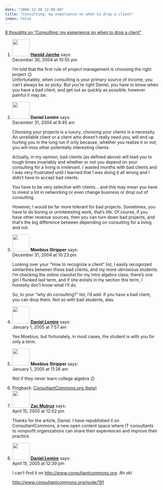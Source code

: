 ```yaml
---
date: "2004-12-30 12:00:00"
title: "Consulting: my experience on when to drop a client"
index: false
---
```


[8 thoughts on &ldquo;Consulting: my experience on when to drop a client&rdquo;](/lemire/blog/2004/12-30-consulting-my-experience-on-when-to-drop-a-client)

<ol class="comment-list">
<li id="comment-758" class="comment even thread-even depth-1">
<div class="comment-author vcard">
<img alt src="https://secure.gravatar.com/avatar/730267beb135f5c28860b280e631cb66?s=56&#038;d=mm&#038;r=g" srcset="https://secure.gravatar.com/avatar/730267beb135f5c28860b280e631cb66?s=112&#038;d=mm&#038;r=g 2x" class="avatar avatar-56 photo" height="56" width="56" decoding="async" /> <b class="fn"><a href="http://jarche.com/" class="url" rel="ugc external nofollow">Harold Jarche</a></b> <span class="says">says:</span> </div>
<div class="comment-metadata"><time datetime="2004-12-30T22:55:37+00:00">December 30, 2004 at 10:55 pm</time></a> </div>
<div class="comment-content">
<p>I&rsquo;m told that the first rule of project management is choosing the right project 😉<br/>
Unfortunately, when consulting is your primary source of income, you can&rsquo;t always be so picky. But you&rsquo;re right Daniel, you have to know when you have a bad client, and get out as quickly as possible; however painful it may be.</p>
</div>
</li>
<li id="comment-759" class="comment odd alt thread-odd thread-alt depth-1">
<div class="comment-author vcard">
<img alt src="https://secure.gravatar.com/avatar/?s=56&#038;d=mm&#038;r=g" srcset="https://secure.gravatar.com/avatar/?s=112&#038;d=mm&#038;r=g 2x" class="avatar avatar-56 photo avatar-default" height="56" width="56" decoding="async" /> <b class="fn">Daniel Lemire</b> <span class="says">says:</span> </div>
<div class="comment-metadata"><time datetime="2004-12-31T08:45:02+00:00">December 31, 2004 at 8:45 am</time></a> </div>
<div class="comment-content">
<p>Choosing your projects is a luxury, choosing your clients is a necessity. An unreliable client or a client who doesn&rsquo;t really need you, will end up hurting you in the long run if only because, whether you realize it or not, you will miss other potentially interesting clients.</p>
<p>Actually, in my opinion, bad clients (as defined above) will lead you to tough times invariably and whether or not you depend on your consulting for a living is irrelevant. I wasted months with bad clients and I was very frustrated until I learned that I was doing it all wrong and I didn&rsquo;t have to accept bad clients.</p>
<p>You have to be very selective with clients&#8230; and this may mean you have to invest a lot in networking or even change business or drop out of consulting.</p>
<p>However, I would be far more tolerant for bad projects. Sometimes, you have to do boring or uninteresting work, that&rsquo;s life. Of course, if you have other revenue sources, then you can turn down bad projects, and that&rsquo;s the big difference between depending on consulting for a living and not.</p>
</div>
</li>
<li id="comment-760" class="comment even thread-even depth-1">
<div class="comment-author vcard">
<img alt src="https://secure.gravatar.com/avatar/eaef59293aa7e43a722e365d8dd5c3da?s=56&#038;d=mm&#038;r=g" srcset="https://secure.gravatar.com/avatar/eaef59293aa7e43a722e365d8dd5c3da?s=112&#038;d=mm&#038;r=g 2x" class="avatar avatar-56 photo" height="56" width="56" loading="lazy" decoding="async" /> <b class="fn">Moebius Stripper</b> <span class="says">says:</span> </div>
<div class="comment-metadata"><time datetime="2004-12-31T22:23:56+00:00">December 31, 2004 at 10:23 pm</time></a> </div>
<div class="comment-content">
<p>Looking over your &ldquo;How to recognize a client&rdquo; list, I easily recognized similarities between those bad clients, and my more obnoxious students. I&rsquo;m checking the online classlist for my intro algebra class; there&rsquo;s one girl I flunked last term, and if she enlists in my section this term, I honestly don&rsquo;t know what I&rsquo;ll do.</p>
<p>So, to your &ldquo;why do consulting?&rdquo; list, I&rsquo;d add: if you have a bad client, you can drop them. Not so with bad students, alas.</p>
</div>
</li>
<li id="comment-761" class="comment odd alt thread-odd thread-alt depth-1">
<div class="comment-author vcard">
<img alt src="https://secure.gravatar.com/avatar/?s=56&#038;d=mm&#038;r=g" srcset="https://secure.gravatar.com/avatar/?s=112&#038;d=mm&#038;r=g 2x" class="avatar avatar-56 photo avatar-default" height="56" width="56" loading="lazy" decoding="async" /> <b class="fn"><a href="https://lemire.me/blog/" class="url" rel="ugc">Daniel Lemire</a></b> <span class="says">says:</span> </div>
<div class="comment-metadata"><time datetime="2005-01-01T07:57:19+00:00">January 1, 2005 at 7:57 am</time></a> </div>
<div class="comment-content">
<p>Yes Moebius, but fortunately, in most cases, the student is with you for only a term.</p>
</div>
</li>
<li id="comment-762" class="comment even thread-even depth-1">
<div class="comment-author vcard">
<img alt src="https://secure.gravatar.com/avatar/eaef59293aa7e43a722e365d8dd5c3da?s=56&#038;d=mm&#038;r=g" srcset="https://secure.gravatar.com/avatar/eaef59293aa7e43a722e365d8dd5c3da?s=112&#038;d=mm&#038;r=g 2x" class="avatar avatar-56 photo" height="56" width="56" loading="lazy" decoding="async" /> <b class="fn">Moebius Stripper</b> <span class="says">says:</span> </div>
<div class="comment-metadata"><time datetime="2005-01-01T11:26:17+00:00">January 1, 2005 at 11:26 am</time></a> </div>
<div class="comment-content">
<p>Not if they never learn college algebra 😉</p>
</div>
</li>
<li id="comment-2313" class="trackback odd alt thread-odd thread-alt depth-1">
<div class="comment-body">
Pingback: <a href="http://www.findingresult.com/?dn=consultantcommons.org&#038;pid=9POR3TG0A" class="url" rel="ugc external nofollow">ConsultantCommons.org (beta)</a> </div>
</li>
<li id="comment-2314" class="comment even thread-even depth-1">
<div class="comment-author vcard">
<img alt src="https://secure.gravatar.com/avatar/d2678f7b3561d966123ee12d23333559?s=56&#038;d=mm&#038;r=g" srcset="https://secure.gravatar.com/avatar/d2678f7b3561d966123ee12d23333559?s=112&#038;d=mm&#038;r=g 2x" class="avatar avatar-56 photo" height="56" width="56" loading="lazy" decoding="async" /> <b class="fn"><a href="http://creativecommons.org/" class="url" rel="ugc external nofollow">Zac Mutrux</a></b> <span class="says">says:</span> </div>
<div class="comment-metadata"><time datetime="2005-04-15T12:02:30+00:00">April 15, 2005 at 12:02 pm</time></a> </div>
<div class="comment-content">
<p>Thanks for the article, Daniel. I have republished it on ConsultantCommons, a new open content space where IT consultants to nonprofit organizations can share their experiences and improve their practice. </p>
</div>
</li>
<li id="comment-2315" class="comment odd alt thread-odd thread-alt depth-1">
<div class="comment-author vcard">
<img alt src="https://secure.gravatar.com/avatar/9c8641f1aebb6763ecf07d31107db2c6?s=56&#038;d=mm&#038;r=g" srcset="https://secure.gravatar.com/avatar/9c8641f1aebb6763ecf07d31107db2c6?s=112&#038;d=mm&#038;r=g 2x" class="avatar avatar-56 photo" height="56" width="56" loading="lazy" decoding="async" /> <b class="fn"><a href="https://lemire.me/blog/" class="url" rel="ugc">Daniel Lemire</a></b> <span class="says">says:</span> </div>
<div class="comment-metadata"><time datetime="2005-04-15T12:39:36+00:00">April 15, 2005 at 12:39 pm</time></a> </div>
<div class="comment-content">
<p>I can&rsquo;t find it on <a href="http://www.consultantcommons.org" rel="nofollow ugc">http://www.consultantcommons.org</a>. Ah ok!</p>
<p><a href="http://www.consultantcommons.org/node/191" rel="nofollow ugc">http://www.consultantcommons.org/node/191</a></p>
</div>
</li>
</ol>
